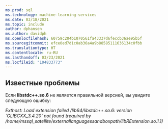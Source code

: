```yaml
---
ms.prod: sql
ms.technology: machine-learning-services
ms.date: 03/18/2021
ms.topic: include
author: dphansen
ms.author: davidph
ms.openlocfilehash: 60759c204b1070561fa43337d6feccb36ae95b5f
ms.sourcegitcommit: efce0ed7d1c0ab36a4a9b88585111636134c0fbb
ms.translationtype: HT
ms.contentlocale: ru-RU
ms.lasthandoff: 03/23/2021
ms.locfileid: "104833773"
---
```

## <a name="known-issues"></a>Известные проблемы

Если **libstdc++.so.6** не является правильной версией, вы увидите следующую ошибку:

*Exthost: Load extension failed /lib64/libstdc++.so.6: version `GLIBCXX_3.4.20' not found (required by /home/mssql_satellite/externallanguagessandboxpath/libRExtension.so.1.1)*
